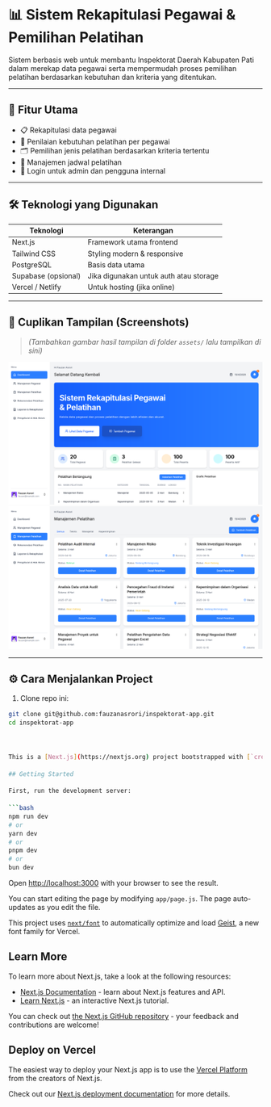 # 📊 Sistem Rekapitulasi Pegawai & Pemilihan Pelatihan

Sistem berbasis web untuk membantu Inspektorat Daerah Kabupaten Pati dalam merekap data pegawai serta mempermudah proses pemilihan pelatihan berdasarkan kebutuhan dan kriteria yang ditentukan.

---

## 🚀 Fitur Utama

- 📋 Rekapitulasi data pegawai
- 🧠 Penilaian kebutuhan pelatihan per pegawai
- 🗂️ Pemilihan jenis pelatihan berdasarkan kriteria tertentu
- 📅 Manajemen jadwal pelatihan
- 🔐 Login untuk admin dan pengguna internal

---

## 🛠️ Teknologi yang Digunakan

| Teknologi           | Keterangan                             |
| ------------------- | -------------------------------------- |
| Next.js             | Framework utama frontend               |
| Tailwind CSS        | Styling modern & responsive            |
| PostgreSQL          | Basis data utama                       |
| Supabase (opsional) | Jika digunakan untuk auth atau storage |
| Vercel / Netlify    | Untuk hosting (jika online)            |

---

## 📸 Cuplikan Tampilan (Screenshots)

> _(Tambahkan gambar hasil tampilan di folder `assets/` lalu tampilkan di sini)_

![Dashboard](public/assets/dashboard.png)
![Daftar Pelatihan](public/assets/daftarpelatihan.png)

---

## ⚙️ Cara Menjalankan Project

1. Clone repo ini:

````bash
git clone git@github.com:fauzanasrori/inspektorat-app.git
cd inspektorat-app



This is a [Next.js](https://nextjs.org) project bootstrapped with [`create-next-app`](https://github.com/vercel/next.js/tree/canary/packages/create-next-app).

## Getting Started

First, run the development server:

```bash
npm run dev
# or
yarn dev
# or
pnpm dev
# or
bun dev
````

Open [http://localhost:3000](http://localhost:3000) with your browser to see the result.

You can start editing the page by modifying `app/page.js`. The page auto-updates as you edit the file.

This project uses [`next/font`](https://nextjs.org/docs/app/building-your-application/optimizing/fonts) to automatically optimize and load [Geist](https://vercel.com/font), a new font family for Vercel.

## Learn More

To learn more about Next.js, take a look at the following resources:

- [Next.js Documentation](https://nextjs.org/docs) - learn about Next.js features and API.
- [Learn Next.js](https://nextjs.org/learn) - an interactive Next.js tutorial.

You can check out [the Next.js GitHub repository](https://github.com/vercel/next.js) - your feedback and contributions are welcome!

## Deploy on Vercel

The easiest way to deploy your Next.js app is to use the [Vercel Platform](https://vercel.com/new?utm_medium=default-template&filter=next.js&utm_source=create-next-app&utm_campaign=create-next-app-readme) from the creators of Next.js.

Check out our [Next.js deployment documentation](https://nextjs.org/docs/app/building-your-application/deploying) for more details.
